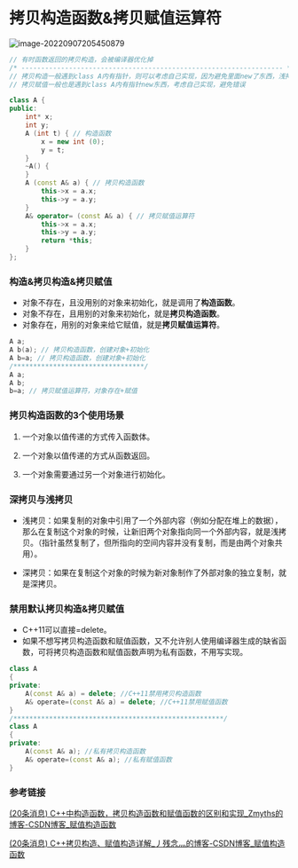 # 拷贝构造函数&拷贝赋值运算符

![image-20220907205450879](https://hanbabang-1311741789.cos.ap-chengdu.myqcloud.com/Pics/image-20220907205450879.png)

```c
// 有时函数返回的拷贝构造，会被编译器优化掉
/* ------------------------------------------------------------------ */
// 拷贝构造一般遇到class A内有指针，则可以考虑自己实现，因为避免里面new了东西，浅拷贝导致俩指针一样，但delete了两次
// 拷贝赋值一般也是遇到class A内有指针new东西，考虑自己实现，避免错误
```

```cpp
class A {
public:
    int* x;
    int y;
    A (int t) { // 构造函数
        x = new int (0);
        y = t;
    }
    ~A() {
    }
    A (const A& a) { // 拷贝构造函数
        this->x = a.x;
        this->y = a.y;
    }
    A& operator= (const A& a) { // 拷贝赋值运算符
        this->x = a.x;
        this->y = a.y;
        return *this;
    }
};
```

### 构造&拷贝构造&拷贝赋值

- 对象不存在，且没用别的对象来初始化，就是调用了**构造函数**。
- 对象不存在，且用别的对象来初始化，就是**拷贝构造函数**。
- 对象存在，用别的对象来给它赋值，就是**拷贝赋值运算符**。

```cpp
A a;
A b(a); // 拷贝构造函数，创建对象+初始化
A b=a; // 拷贝构造函数，创建对象+初始化
/*********************************/
A a;
A b;
b=a; // 拷贝赋值运算符，对象存在+赋值
```

### 拷贝构造函数的3个使用场景

1. 一个对象以值传递的方式传入函数体。

2. 一个对象以值传递的方式从函数返回。

3. 一个对象需要通过另一个对象进行初始化。

### 深拷贝与浅拷贝

- 浅拷贝：如果复制的对象中引用了一个外部内容（例如分配在堆上的数据），那么在复制这个对象的时候，让新旧两个对象指向同一个外部内容，就是浅拷贝。（指针虽然复制了，但所指向的空间内容并没有复制，而是由两个对象共用）。

- 深拷贝：如果在复制这个对象的时候为新对象制作了外部对象的独立复制，就是深拷贝。

### 禁用默认拷贝构造&拷贝赋值

- C++11可以直接=delete。
- 如果不想写拷贝构造函数和赋值函数，又不允许别人使用编译器生成的缺省函数，可将拷贝构造函数和赋值函数声明为私有函数，不用写实现。

```cpp
class A
{
private:
    A(const A& a) = delete; //C++11禁用拷贝构造函数
    A& operate=(const A& a) = delete; //C++11禁用赋值函数
}
/*****************************************************/
class A
{
private:
    A(const A& a); //私有拷贝构造函数
    A& operate=(const A& a); //私有赋值函数
}
```

### 参考链接

[(20条消息) C++中构造函数，拷贝构造函数和赋值函数的区别和实现_Zmyths的博客-CSDN博客_赋值构造函数](https://blog.csdn.net/zcyzsy/article/details/52132936?spm=1001.2101.3001.6650.1&depth_1-utm_relevant_index=2)

[(20条消息) C++拷贝构造、赋值构造详解_丿残念灬的博客-CSDN博客_赋值构造函数](https://blog.csdn.net/qq_31759205/article/details/80544468?spm=1001.2101.3001.6650.6&depth_1-utm_relevant_index=11)
